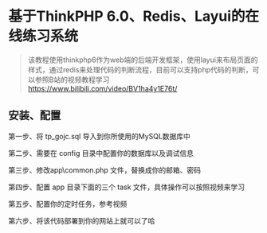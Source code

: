 基于ThinkPHP 6.0、Redis、Layui的在线练习系统
===============

> 该教程使用thinkphp6作为web端的后端开发框架，使用layui来布局页面的样式，通过redis来处理代码的判断流程，目前可以支持php代码的判断，可以参照B站的视频教程学习 https://www.bilibili.com/video/BV1ha4y1E76t/ 

## 安装、配置

第一步、将 tp_gojc.sql 导入到你所使用的MySQL数据库中

第二步、需要在 config 目录中配置你的数据库以及调试信息

第三步、修改app\common.php 文件，替换成你的邮箱、密码

第四步、配置 app 目录下面的三个 task 文件，具体操作可以按照视频来学习

第五步、配置你的定时任务，参考视频

第六步、将该代码部署到你的网站上就可以了哈
